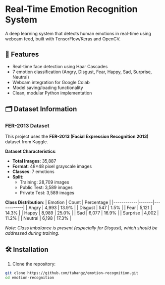 # Real-Time Emotion Recognition System

A deep learning system that detects human emotions in real-time using webcam feed, built with TensorFlow/Keras and OpenCV.

## 📌 Features
- Real-time face detection using Haar Cascades
- 7 emotion classification (Angry, Disgust, Fear, Happy, Sad, Surprise, Neutral)
- Webcam integration for Google Colab
- Model saving/loading functionality
- Clean, modular Python implementation

## 🗂️ Dataset Information

### FER-2013 Dataset
This project uses the **FER-2013 (Facial Expression Recognition 2013)** dataset from Kaggle.

**Dataset Characteristics**:
- **Total Images**: 35,887
- **Format**: 48×48 pixel grayscale images
- **Classes**: 7 emotions
- **Split**:
  - Training: 28,709 images
  - Public Test: 3,589 images
  - Private Test: 3,589 images

**Class Distribution**:
| Emotion    | Count | Percentage |
|------------|-------|------------|
| Angry      | 4,993 | 13.9%      |
| Disgust    | 547   | 1.5%       |
| Fear       | 5,121 | 14.3%      |
| Happy      | 8,989 | 25.0%      |
| Sad        | 6,077 | 16.9%      |
| Surprise   | 4,002 | 11.2%      |
| Neutral    | 6,198 | 17.3%      |

*Note: Class imbalance is present (especially for Disgust), which should be addressed during training.*

## 🛠️ Installation

1. Clone the repository:
```bash
git clone https://github.com/tahangz/emotion-recognition.git
cd emotion-recognition
